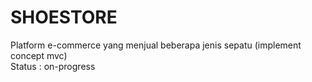 # SHOESTORE

Platform e-commerce yang menjual beberapa jenis sepatu (implement concept mvc) </br>
Status : on-progress
